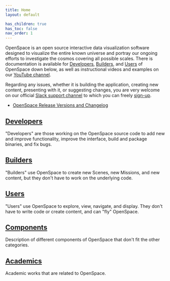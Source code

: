```yaml
---
title: Home
layout: default

has_children: true
has_toc: false
nav_order: 1
---
```


OpenSpace is an open source interactive data visualization software designed to visualize the entire known universe and portray our ongoing efforts to investigate the cosmos covering all possible scales.  There is documentation is available for [Developers](docs/developers/index), [Builders](docs/builders/index), and [Users](docs/users/index) of OpenSpace down below, as well as instructional videos and examples on our [YouTube channel](https://www.youtube.com/c/OpenSpaceSoftware).

Regarding any issues, whether it is building the application, creating new content, presenting with it, or suggesting changes, you are very welcome on our official [Slack support channel](https://openspacesupport.slack.com) to which you can freely [sign-up](https://join.slack.com/t/openspacesupport/shared_invite/enQtMjUxNzUyMTQ1ODQxLTRmNDI1YTA4ODkzODUyODE0YjIzODU0NWU1NGY1NWIzZDUzMDgwM2VkYmE1ZGY3MmU2OWI5NzhlN2U3NWU2NTQ).

- [OpenSpace Release Versions and Changelog](docs/general/releases)



## [Developers](docs/developers/index)
"Developers" are those working on the OpenSpace source code to add new and improve functionality, improve the interface, build and package binaries, and fix bugs.

## [Builders](docs/builders/index)
"Builders" use OpenSpace to create new Scenes, new Missions, and new content, but they don't have to work on the underlying code.

## [Users](docs/users/index)
"Users" use OpenSpace to explore, view, navigate, and display.  They don't have to write code or create content, and can "fly" OpenSpace.

## [Components](docs/components/index)
Description of different components of OpenSpace that don't fit the other categories.

## [Academics](docs/academics/index)
Academic works that are related to OpenSpace.
